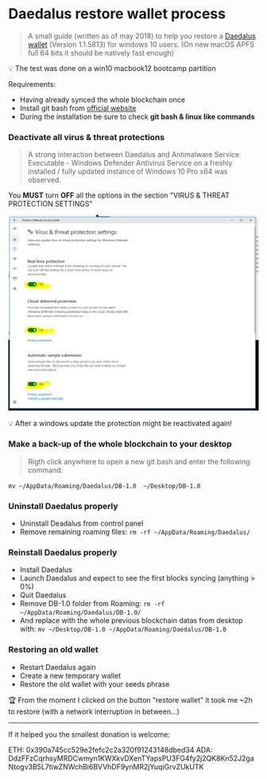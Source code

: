 # Daedalus restore wallet process

> A small guide (written as of may 2018) to help you restore a [Daedalus wallet](https://daedaluswallet.io) (Version 1.1.5813) for windows 10 users. (On new macOS APFS full 64 bits it should be natively fast enough)

:bulb: The test was done on a win10 macbook12 bootcamp partition

Requirements:

- Having already synced the whole blockchain once
- Install git bash from [official website](https://git-scm.com/downloads)
- During the installation be sure to check **git bash & linux like commands**

### Deactivate all virus & threat protections

> A strong interaction between Daedalus and Antimalware Service Executable - Windows Defender Antivirus Service on a freshly installed / fully updated instance of Windows 10 Pro x64 was observed.

You **MUST** turn **OFF** all the options in the section "VIRUS & THREAT PROTECTION SETTINGS"

![VIRUSTHREATPROTECTIONSETTINGS](win-settings.PNG)

:bulb: After a windows update the protection might be reactivated again!

### Make a back-up of the whole blockchain to your desktop

>Rigth click anywhere to open a new git bash and enter the following command:

`mv ~/AppData/Roaming/Daedalus/DB-1.0  ~/Desktop/DB-1.0`

### Uninstall Daedalus properly

- Uninstall Deadalus from control panel
- Remove remaining roaming files: `rm -rf ~/AppData/Roaming/Daedalus/`

### Reinstall Daedalus properly

- Install Daedalus
- Launch Daedalus and expect to see the first blocks syncing (anything > 0%)
- Quit Daedalus
- Remove DB-1.0 folder from Roaming: `rm -rf ~/AppData/Roaming/Daedalus/DB-1.0/`
- And replace with the whole previous blockchain datas from desktop with: `mv ~/Desktop/DB-1.0 ~/AppData/Roaming/Daedalus/DB-1.0`

### Restoring an old wallet

- Restart Daedalus again
- Create a new temporary wallet
- Restore the old wallet with your seeds phrase

:trophy: From the moment I clicked on the button "restore wallet" it took me ~2h to restore (with a network interruption in between...)

___

If it helped you the smallest donation is welcome:

ETH: 0x390a745cc529e2fefc2c2a320f91243148dbed34
ADA: DdzFFzCqrhsyMRDCwmyn1KWXkvDXenTYapsPU3FG4fy2j2QK8Kn52J2gaNtogv3B5L7tiwZNWchBi6BVVhDF9ynMR2jYuqiGrvZUkUTK
